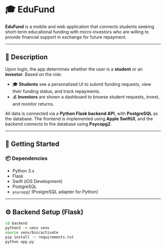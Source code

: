 # 🎓 EduFund

**EduFund** is a mobile and web application that connects students seeking short-term educational funding with micro-investors who are willing to provide financial support in exchange for future repayment.

---

## 📖 Description

Upon login, the app determines whether the user is a **student** or an **investor**. Based on the role:

- 🎓 **Students** see a personalized UI to submit funding requests, view their funding status, and track repayments.
- 💰 **Investors** are shown a dashboard to browse student requests, invest, and monitor returns.

All data is connected via a **Python Flask backend API**, with **PostgreSQL** as the database. The frontend is implemented using **Apple SwiftUI**, and the backend connects to the database using **Psycopg2**.

---

## 🚀 Getting Started

### 📦 Dependencies

- Python 3.x
- Flask
- Swift (iOS Development)
- PostgreSQL
- `psycopg2` (PostgreSQL adapter for Python)

---

## ⚙️ Backend Setup (Flask)

```bash
cd backend
python3 -m venv venv
source venv/bin/activate
pip install -r requirements.txt
python app.py